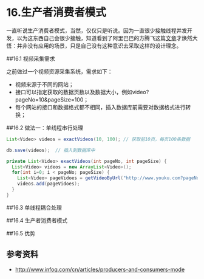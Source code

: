 # 16.生产者消费者模式

一直听说生产消费者模式，当然，仅仅只是听说。因为一直很少接触线程并发开发，以为这东西自己会很少接触，知道看到了阿里巴巴的方腾飞这篇[文章](http://www.infoq.com/cn/articles/producers-and-consumers-mode)才焕然大悟：并非没有应用的场景，只是自己没有这种意识去采取这样的设计理念。

##16.1 视频采集需求

之前做过一个视频资源采集系统，需求如下：

* 视频来源于不同的网站；
* 接口可以指定获取的数据页数以及数据大小，例如video?pageNo=10&pageSize=100；
* 每个网站的接口和数据格式都不相同，插入数据库前需要对数据格式进行转换；

##16.2 做法一：单线程串行处理

```java
List<Video> videos = exactVideos(10, 100); // 获取前10页，每页100条数据

db.save(videos);  // 插入到数据库中

private List<Video> exactVideos(int pageNo, int pageSize) {
  List<Video> videos = new ArrayList<Video>();
  for(int i=0; i < pageNo; pageSize) {
    List<Video> pageVidoes = getVideoByUrl("http://www.youku.com?pageNo="+i+"&pageSize=" + pageSize);
    videos.add(pageVidoes);
  }
}
```


##16.3 单线程耦合处理

##16.4 生产者消费者模式

##16.5 优势

## 参考资料
  * http://www.infoq.com/cn/articles/producers-and-consumers-mode
